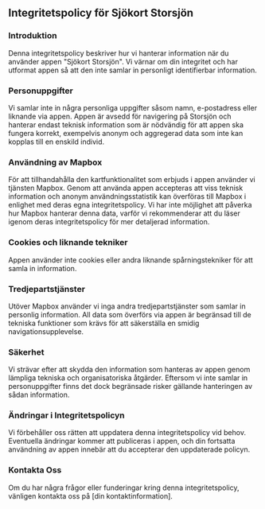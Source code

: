## Integritetspolicy för Sjökort Storsjön

### Introduktion
Denna integritetspolicy beskriver hur vi hanterar information när du använder appen "Sjökort Storsjön". Vi värnar om din integritet och har utformat appen så att den inte samlar in personligt identifierbar information.

### Personuppgifter
Vi samlar inte in några personliga uppgifter såsom namn, e-postadress eller liknande via appen. Appen är avsedd för navigering på Storsjön och hanterar endast teknisk information som är nödvändig för att appen ska fungera korrekt, exempelvis anonym och aggregerad data som inte kan kopplas till en enskild individ.

### Användning av Mapbox
För att tillhandahålla den kartfunktionalitet som erbjuds i appen använder vi tjänsten Mapbox. Genom att använda appen accepteras att viss teknisk information och anonym användningsstatistik kan överföras till Mapbox i enlighet med deras egna integritetspolicy. Vi har inte möjlighet att påverka hur Mapbox hanterar denna data, varför vi rekommenderar att du läser igenom deras integritetspolicy för mer detaljerad information.

### Cookies och liknande tekniker
Appen använder inte cookies eller andra liknande spårningstekniker för att samla in information.

### Tredjepartstjänster
Utöver Mapbox använder vi inga andra tredjepartstjänster som samlar in personlig information. All data som överförs via appen är begränsad till de tekniska funktioner som krävs för att säkerställa en smidig navigationsupplevelse.

### Säkerhet
Vi strävar efter att skydda den information som hanteras av appen genom lämpliga tekniska och organisatoriska åtgärder. Eftersom vi inte samlar in personuppgifter finns det dock begränsade risker gällande hanteringen av sådan information.

### Ändringar i Integritetspolicyn
Vi förbehåller oss rätten att uppdatera denna integritetspolicy vid behov. Eventuella ändringar kommer att publiceras i appen, och din fortsatta användning av appen innebär att du accepterar den uppdaterade policyn.

### Kontakta Oss
Om du har några frågor eller funderingar kring denna integritetspolicy, vänligen kontakta oss på [din kontaktinformation].
